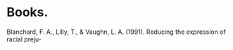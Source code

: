# Books.

Blanchard, F. A., Lilly, T., & Vaughn, L. A. (1991). Reducing the expression of racial preju-